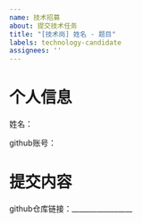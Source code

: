 ```yaml
---
name: 技术招募
about: 提交技术任务
title: "[技术岗] 姓名 - 题目"
labels: technology-candidate
assignees: ''
---
```


# 个人信息
姓名：

github账号：

# 提交内容

github仓库链接：_________________
